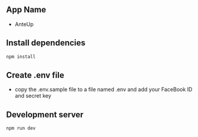 ## App Name 

* AnteUp

## Install dependencies 

```sh
npm install
```

## Create .env file

* copy the .env.sample file to a file named .env and add your FaceBook ID and secret key

## Development server

```sh
npm run dev
```
